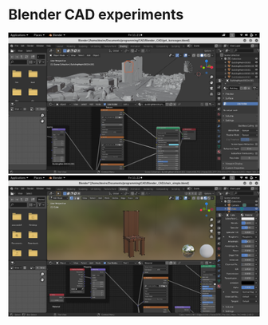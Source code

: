 # Blender CAD experiments

![Korsvagen-Gothenburg](CAD_img/korsvagen_1_blender.png)
![Chair-with-texture](CAD_img/chair_texture_blender.png)
